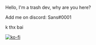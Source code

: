 Hello, I'm a trash dev, why are you here?

Add me on discord: Sans#0001

k thx bai

[![ko-fi](https://ko-fi.com/img/githubbutton_sm.svg)](https://ko-fi.com/J3J86TPYG)
